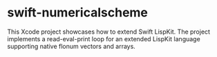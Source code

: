 # swift-numericalscheme
This Xcode project showcases how to extend Swift LispKit. The project implements a read-eval-print loop for an extended LispKit language supporting native flonum vectors and arrays.
